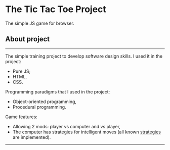 # The Tic Tac Toe Project

The simple JS game for browser.

## About project

-----------------------------------------------------------------------------------
The simple training project to develop software design skills.
I used it in the project:
- Pure JS;
- HTML,
- CSS.

Programming paradigms that I used in the project:
- Object-oriented programming,
- Procedural programming.

Game features:
- Allowing 2 mods: player vs computer and  vs player,
- The computer has strategies for intelligent moves (all known [strategies](https://en.wikipedia.org/wiki/Tic-tac-toe) are implemented).

-----------------------------------------------------------------------------------

